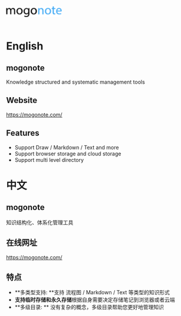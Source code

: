 <img style="width: 30%; margin: 20px auto;" src="./imgs/logo.svg" />

# English

## mogonote

Knowledge structured and systematic management tools

## Website

https://mogonote.com/

## Features

+   Support Draw / Markdown / Text and more
+   Support browser storage and cloud storage
+   Support multi level directory

# 中文

## mogonote

知识结构化、体系化管理工具

## 在线网址

https://mogonote.com/

## 特点

+   **多类型支持: **支持 流程图 / Markdown / Text 等类型的知识形式
+   **支持临时存储和永久存储**根据自身需要决定存储笔记到浏览器或者云端
+   **多级目录: ** 没有复杂的概念，多级目录帮助您更好地管理知识